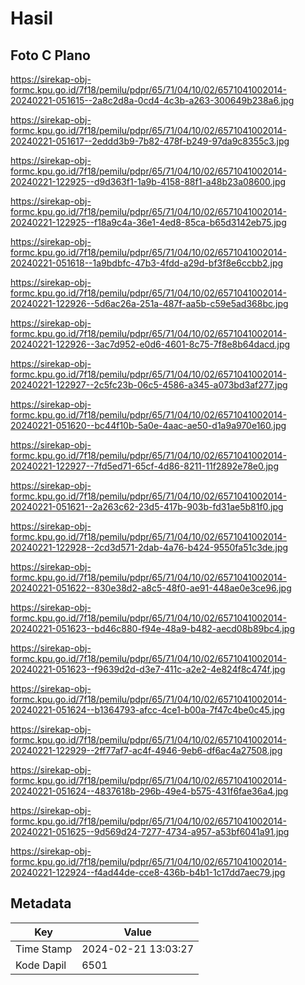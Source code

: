 # Hasil

## Foto C Plano

https://sirekap-obj-formc.kpu.go.id/7f18/pemilu/pdpr/65/71/04/10/02/6571041002014-20240221-051615--2a8c2d8a-0cd4-4c3b-a263-300649b238a6.jpg

https://sirekap-obj-formc.kpu.go.id/7f18/pemilu/pdpr/65/71/04/10/02/6571041002014-20240221-051617--2eddd3b9-7b82-478f-b249-97da9c8355c3.jpg

https://sirekap-obj-formc.kpu.go.id/7f18/pemilu/pdpr/65/71/04/10/02/6571041002014-20240221-122925--d9d363f1-1a9b-4158-88f1-a48b23a08600.jpg

https://sirekap-obj-formc.kpu.go.id/7f18/pemilu/pdpr/65/71/04/10/02/6571041002014-20240221-122925--f18a9c4a-36e1-4ed8-85ca-b65d3142eb75.jpg

https://sirekap-obj-formc.kpu.go.id/7f18/pemilu/pdpr/65/71/04/10/02/6571041002014-20240221-051618--1a9bdbfc-47b3-4fdd-a29d-bf3f8e6ccbb2.jpg

https://sirekap-obj-formc.kpu.go.id/7f18/pemilu/pdpr/65/71/04/10/02/6571041002014-20240221-122926--5d6ac26a-251a-487f-aa5b-c59e5ad368bc.jpg

https://sirekap-obj-formc.kpu.go.id/7f18/pemilu/pdpr/65/71/04/10/02/6571041002014-20240221-122926--3ac7d952-e0d6-4601-8c75-7f8e8b64dacd.jpg

https://sirekap-obj-formc.kpu.go.id/7f18/pemilu/pdpr/65/71/04/10/02/6571041002014-20240221-122927--2c5fc23b-06c5-4586-a345-a073bd3af277.jpg

https://sirekap-obj-formc.kpu.go.id/7f18/pemilu/pdpr/65/71/04/10/02/6571041002014-20240221-051620--bc44f10b-5a0e-4aac-ae50-d1a9a970e160.jpg

https://sirekap-obj-formc.kpu.go.id/7f18/pemilu/pdpr/65/71/04/10/02/6571041002014-20240221-122927--7fd5ed71-65cf-4d86-8211-11f2892e78e0.jpg

https://sirekap-obj-formc.kpu.go.id/7f18/pemilu/pdpr/65/71/04/10/02/6571041002014-20240221-051621--2a263c62-23d5-417b-903b-fd31ae5b81f0.jpg

https://sirekap-obj-formc.kpu.go.id/7f18/pemilu/pdpr/65/71/04/10/02/6571041002014-20240221-122928--2cd3d571-2dab-4a76-b424-9550fa51c3de.jpg

https://sirekap-obj-formc.kpu.go.id/7f18/pemilu/pdpr/65/71/04/10/02/6571041002014-20240221-051622--830e38d2-a8c5-48f0-ae91-448ae0e3ce96.jpg

https://sirekap-obj-formc.kpu.go.id/7f18/pemilu/pdpr/65/71/04/10/02/6571041002014-20240221-051623--bd46c880-f94e-48a9-b482-aecd08b89bc4.jpg

https://sirekap-obj-formc.kpu.go.id/7f18/pemilu/pdpr/65/71/04/10/02/6571041002014-20240221-051623--f9639d2d-d3e7-411c-a2e2-4e824f8c474f.jpg

https://sirekap-obj-formc.kpu.go.id/7f18/pemilu/pdpr/65/71/04/10/02/6571041002014-20240221-051624--b1364793-afcc-4ce1-b00a-7f47c4be0c45.jpg

https://sirekap-obj-formc.kpu.go.id/7f18/pemilu/pdpr/65/71/04/10/02/6571041002014-20240221-122929--2ff77af7-ac4f-4946-9eb6-df6ac4a27508.jpg

https://sirekap-obj-formc.kpu.go.id/7f18/pemilu/pdpr/65/71/04/10/02/6571041002014-20240221-051624--4837618b-296b-49e4-b575-431f6fae36a4.jpg

https://sirekap-obj-formc.kpu.go.id/7f18/pemilu/pdpr/65/71/04/10/02/6571041002014-20240221-051625--9d569d24-7277-4734-a957-a53bf6041a91.jpg

https://sirekap-obj-formc.kpu.go.id/7f18/pemilu/pdpr/65/71/04/10/02/6571041002014-20240221-122924--f4ad44de-cce8-436b-b4b1-1c17dd7aec79.jpg


## Metadata

| Key        | Value               |
| ---------- | ------------------- |
| Time Stamp | 2024-02-21 13:03:27 |
| Kode Dapil | 6501                |



